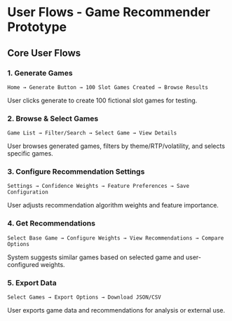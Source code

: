 # User Flows - Game Recommender Prototype

## Core User Flows

### 1. Generate Games
```
Home → Generate Button → 100 Slot Games Created → Browse Results
```
User clicks generate to create 100 fictional slot games for testing.

### 2. Browse & Select Games
```
Game List → Filter/Search → Select Game → View Details
```
User browses generated games, filters by theme/RTP/volatility, and selects specific games.

### 3. Configure Recommendation Settings
```
Settings → Confidence Weights → Feature Preferences → Save Configuration
```
User adjusts recommendation algorithm weights and feature importance.

### 4. Get Recommendations  
```
Select Base Game → Configure Weights → View Recommendations → Compare Options
```
System suggests similar games based on selected game and user-configured weights.

### 5. Export Data
```
Select Games → Export Options → Download JSON/CSV
```
User exports game data and recommendations for analysis or external use.